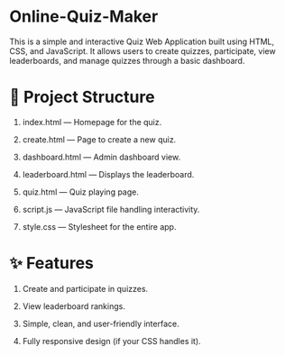 # Online-Quiz-Maker
This is a simple and interactive Quiz Web Application built using HTML, CSS, and JavaScript.
It allows users to create quizzes, participate, view leaderboards, and manage quizzes through a basic dashboard.

# 📂 Project Structure

1. index.html — Homepage for the quiz.

2. create.html — Page to create a new quiz.

3. dashboard.html — Admin dashboard view.

4. leaderboard.html — Displays the leaderboard.

5. quiz.html — Quiz playing page.

6. script.js — JavaScript file handling interactivity.

7. style.css — Stylesheet for the entire app.


# ✨ Features

1. Create and participate in quizzes.

2. View leaderboard rankings.

3. Simple, clean, and user-friendly interface.

4. Fully responsive design (if your CSS handles it).